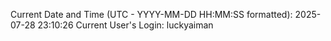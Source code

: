 Current Date and Time (UTC - YYYY-MM-DD HH:MM:SS formatted): 2025-07-28 23:10:26
Current User's Login: luckyaiman
